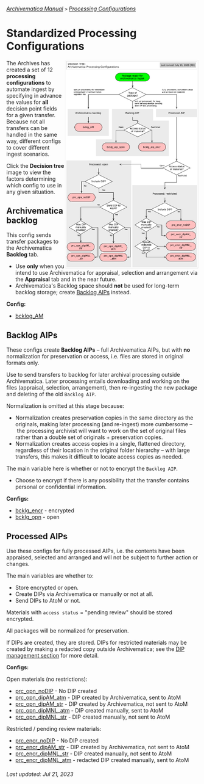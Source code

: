 ###### [Archivematica Manual](../README.md) `>` [Processing Configurations](overview.md)

# Standardized Processing Configurations
<img align="right" width="350" src="../downloads/decision-tree-processing-configs.png">

The Archives has created a set of 12 **processing configurations** to automate ingest by specifying in advance the values for **all** decision point fields for a given transfer. Because not all transfers can be handled in the same way, different configs to cover different ingest scenarios.

Click the **Decision tree** image to view the factors determining which config to use in any given situation.

## Archivematica backlog
This config sends transfer packages to the Archivematica **Backlog** tab.
- Use **only** when you intend to use Archivematica for appraisal, selection and arrangement via the **Appraisal** tab and in the near future.
- Archivematica's Backlog space should **not** be used for long-term backlog storage; create [Backlog AIPs](#backlog-aips) instead.

**Config:**
- [bcklog_AM](bcklg-am.md)

## Backlog AIPs
These configs create **Backlog AIPs** – full Archivematica AIPs, but with **no** normalization for preservation or access, i.e. files are stored in original formats only.

Use to send transfers to backlog for later archival processing outside Archivematica. Later processing entails downloading and working on the files (appraisal, selection, arrangement), then re-ingesting the new package and deleting of the old `Backlog AIP`.

Normalization is omitted at this stage because:
- Normalization creates preservation copies in the same directory as the originals, making later processing (and re-ingest) more cumbersome – the processing archivist will want to work on the set of original files rather than a double set of originals + preservation copies.
- Normalization creates access copies in a single, flattened directory, regardless of their location in the original folder hierarchy – with large transfers, this makes it difficult to locate access copies as needed.

The main variable here is whether or not to encrypt the `Backlog AIP`.
- Choose to encrypt if there is any possibility that the transfer contains personal or confidential information.

**Configs:**
- [bcklg_encr](bcklg-encr.md) - encrypted
- [bcklg_opn](bcklg-opn.md) - open

## Processed AIPs
Use these configs for fully processed AIPs, i.e. the contents have been appraised, selected and arranged and will not be subject to further action or changes.

The main variables are whether to:
- Store encrypted or open.
- Create DIPs via Archivematica or manually or not at all.
- Send DIPs to AtoM or not.

Materials with `access status` = "pending review" should be stored encrypted.

All packages will be normalized for preservation.

If DIPs are created, they are stored. DIPs for restricted materials may be created by making a redacted copy outside Archivematica; see the [DIP management section](../dip-management/overview.md) for more detail.

**Configs:**

Open materials (no restrictions):
- [prc_opn_noDIP](prc-opn-nodip.md) - No DIP created
- [prc_opn_dipAM_atm](prc-opn-dipam-atm.md) - DIP created by Archivematica, sent to AtoM
- [prc_opn_dipAM_str](prc-opn-dipam-str.md) - DIP created by Archivematica, not sent to AtoM
- [prc_opn_dipMNL_atm](prc-opn-dipmnl-atm.md) - DIP created manually, sent to AtoM
- [prc_opn_dipMNL_str](prc-opn-dipmnl-str.md) - DIP created manually, not sent to AtoM

Restricted / pending review materials:
- [prc_encr_noDIP](prc-encr-nodip.md) - No DIP created
- [prc_encr_dipAM_str](prc-encr-dipmnl-str.md) - DIP created by Archivematica, not sent to AtoM
- [prc_encr_dipMNL_str](prc-encr-dipmnl-str.md) - DIP created manually, not sent to AtoM
- [prc_encr_dipMNL_atm](prc-encr-dipmnl-atm.md) - redacted DIP created manually, sent to AtoM

###### Last updated: Jul 21, 2023
